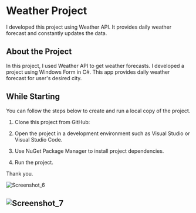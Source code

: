 # Weather Project

I developed this project using Weather API. It provides daily weather forecast and constantly updates the data.

## About the Project

In this project, I used Weather API to get weather forecasts. I developed a project using Windows Form in C#. This app provides daily weather forecast for user's desired city.

## While Starting

You can follow the steps below to create and run a local copy of the project.

1. Clone this project from GitHub:

2. Open the project in a development environment such as Visual Studio or Visual Studio Code.

3. Use NuGet Package Manager to install project dependencies.

4. Run the project.


Thank you.

![Screenshot_6](https://github.com/ilaydapala/WeatherApp/assets/108287807/de11f15f-7bf4-4ab5-bb87-e8292de73ea8)

![Screenshot_7](https://github.com/ilaydapala/WeatherApp/assets/108287807/a4e2b504-6891-45eb-8550-bcc69c18e19b)
---
